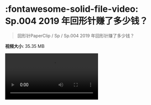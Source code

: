 # :fontawesome-solid-file-video: Sp.004 2019 年回形针赚了多少钱？

> 回形针PaperClip / Sp / Sp.004 2019 年回形针赚了多少钱？

**视频大小**: 35.35 MB

<div class="video"><video src="https://file.hsyhx.top/archive/PaperClip/Sp/004.mp4" controls preload>🤔 您的浏览器不支持 video 标签</video></div>